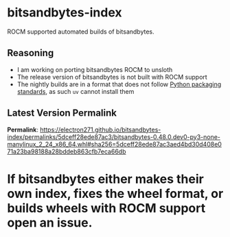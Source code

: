 # bitsandbytes-index

ROCM supported automated builds of bitsandbytes.

## Reasoning

- I am working on porting bitsandbytes ROCM to unsloth
- The release version of bitsandbytes is not built with ROCM support
- The nightly builds are in a format that does not follow [Python packaging standards](https://packaging.python.org/en/latest/specifications/binary-distribution-format/), as such `uv` cannot install them

## Latest Version Permalink

<!-- permalinks.py START -->
**Permalink**: https://electron271.github.io/bitsandbytes-index/permalinks/5dceff28ede87ac3/bitsandbytes-0.48.0.dev0-py3-none-manylinux_2_24_x86_64.whl#sha256=5dceff28ede87ac3aed4bd30d408e071a23ba98188a28bddeb863cfb7eca66db
<!-- permalinks.py END -->

# If bitsandbytes either makes their own index, fixes the wheel format, or builds wheels with ROCM support open an issue.
